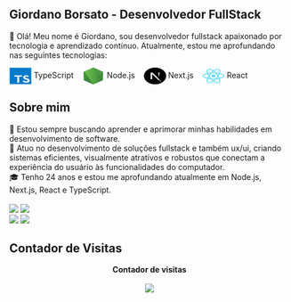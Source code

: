 ## Giordano Borsato - Desenvolvedor FullStack

👋 Olá! Meu nome é Giordano, sou desenvolvedor fullstack apaixonado por tecnologia e aprendizado contínuo. Atualmente, estou me aprofundando nas seguintes tecnologias:

<img align="center" alt="TypeScript" height="30" width="40" src="https://raw.githubusercontent.com/devicons/devicon/master/icons/typescript/typescript-original.svg"> TypeScript &nbsp;&nbsp;
<img align="center" alt="Node.js" height="30" width="40" src="https://raw.githubusercontent.com/devicons/devicon/master/icons/nodejs/nodejs-original.svg"> Node.js &nbsp;&nbsp;
<img align="center" alt="Next.js" height="30" width="40" src="https://raw.githubusercontent.com/devicons/devicon/master/icons/nextjs/nextjs-original.svg"> Next.js &nbsp;&nbsp;
<img align="center" alt="React" height="30" width="40" src="https://raw.githubusercontent.com/devicons/devicon/master/icons/react/react-original.svg"> React


## Sobre mim
<div>
  🌱 Estou sempre buscando aprender e aprimorar minhas habilidades em desenvolvimento de software.<br>
  💼 Atuo no desenvolvimento de soluções fullstack e também ux/ui, criando sistemas eficientes, visualmente atrativos e robustos que conectam a experiência do usuário às funcionalidades do computador.<br>
  🎓 Tenho 24 anos e estou me aprofundando atualmente em Node.js, Next.js, React e TypeScript.<br>
</div><br>

<div>
  <img height="180cm" src="https://github-readme-stats.vercel.app/api?username=borsatogiordano&show_icons=true&theme=blue-green"/>
  <img height="180cm" src="https://github-readme-stats.vercel.app/api/top-langs/?username=borsatogiordano&layout=compact&theme=blue-green"/>
</div>

<div> 
  <a href="https://www.instagram.com/borsatogiordano_" target="_blank"><img src="https://img.shields.io/badge/-Instagram-%23E4405F?style=for-the-badge&logo=instagram&logoColor=white"></a>
  <a href="https://www.linkedin.com/in/borsatogiordano_" target="_blank"><img src="https://img.shields.io/badge/-LinkedIn-%230077B5?style=for-the-badge&logo=linkedin&logoColor=white"></a> 
</div>

## Contador de Visitas
<div align="center">
 <p align="centre"><b>Contador de visitas</b></p>  
  <p align="center"><img align="center" src="https://profile-counter.glitch.me/{borsatogiordano}/count.svg" /></p> 
</div>
